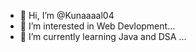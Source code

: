 - 👋 Hi, I’m @Kunaaaal04
- 👀 I’m interested in Web Devlopment...
- 🌱 I’m currently learning Java and DSA ...


<!---
Kunaaaal04/Kunaaaal04 is a ✨ special ✨ repository because its `README.md` (this file) appears on your GitHub profile.
You can click the Preview link to take a look at your changes.
--->
